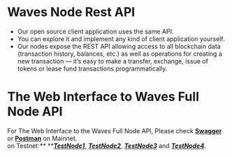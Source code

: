 # Waves Node Rest API

* Our open source client application uses the same API.
* You can explore it and implement any kind of client application yourself.
* Our nodes expose the REST API allowing access to all blockchain data \(transaction history, balances, etc.\) as well as operations for creating a new transaction — it’s easy to make a transfer, exchange, issue of tokens or lease fund transactions programmatically.

# The Web Interface to Waves Full Node API

For The Web Interface to the Waves Full Node API, Please check [**Swagger**](http://nodes.wavesplatform.com/api-docs/index.html) or [**Postman**](https://documenter.getpostman.com/view/2733299/waves-full-node/RVnWiKZJ) on Mainnet.  
on Testnet:_** **_[_**TestNode1**_](https://testnode1.wavesnodes.com/api-docs/index.html), [_**TestNode2**_](https://testnode2.wavesnodes.com/api-docs/index.html), [_**TestNode3**_](https://testnode3.wavesnodes.com/api-docs/index.html) and [_**TestNode4**_](https://testnode4.wavesnodes.com/api-docs/index.html).

